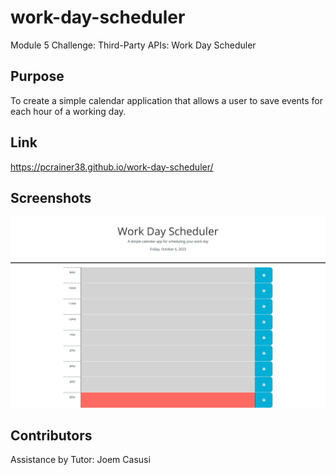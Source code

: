 # work-day-scheduler
Module 5 Challenge: Third-Party APIs: Work Day Scheduler

## Purpose
To create a simple calendar application that allows a user to save events for each hour of a working day.

## Link
https://pcrainer38.github.io/work-day-scheduler/

## Screenshots
![Alt text](Work-Day-Scheduler.png)


## Contributors
Assistance by Tutor: Joem Casusi
